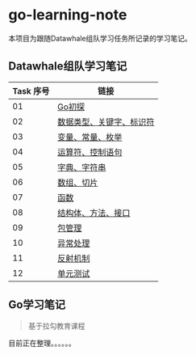 # go-learning-note

本项目为跟随Datawhale组队学习任务所记录的学习笔记。

## Datawhale组队学习笔记
|Task 序号|链接|
|---|---|
|01|[Go初探](Task/Task01.md)|
|02|[数据类型、关键字、标识符](Task/Task02.md)|
|03|[变量、常量、枚举](Task/Task03.md)|
|04|[运算符、控制语句](Task/Task04.md)|
|05|[字典、字符串](Task/Task05.md)|
|06|[数组、切片](Task/Task06.md)|
|07|[函数](Task/Task07.md)|
|08|[结构体、方法、接口](Task/Task08.md)|
|09|[包管理](Task/Task09.md)|
|10|[异常处理](Task/Task10.md)|
|11|[反射机制](Task/Task11.md)|
|12|[单元测试](Task/Task12.md)|

## Go学习笔记
> 基于拉勾教育课程

目前正在整理。。。。。。
